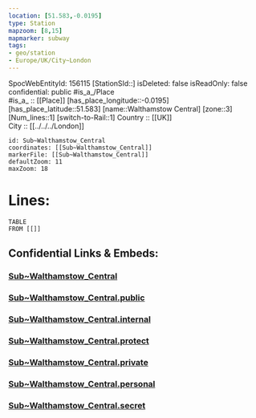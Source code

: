 ```yaml
---
location: [51.583,-0.0195] 
type: Station 
mapzoom: [8,15] 
mapmarker: subway 
tags:
- geo/station
- Europe/UK/City~London
---
```

SpocWebEntityId: 156115
[StationSId::] 
isDeleted: false
isReadOnly: false
confidential: public
#is_a_/Place  
#is_a_ :: [[Place]] 
[has_place_longitude::-0.0195] 
[has_place_latitude::51.583] 
[name::Walthamstow Central] 
[zone::3] 
[Num_lines::1] 
[switch-to-Rail::1] 
Country :: [[UK]]  
City :: [[../../../London]]  


```leaflet
id: Sub~Walthamstow_Central
coordinates: [[Sub~Walthamstow_Central]] 
markerFile: [[Sub~Walthamstow_Central]] 
defaultZoom: 11 
maxZoom: 18
```


# Lines: 
```dataview
TABLE 
FROM [[]] 
```


## Confidential Links & Embeds: 

### [Sub~Walthamstow_Central](/_Standards/Earth/Continent/Europe/Europe~North/UK/England/Regions~England/London,Greater/cities~GreaterLondon/Underground/Station/Sub~Walthamstow_Central.md) 

### [Sub~Walthamstow_Central.public](/_public/Earth/Continent/Europe/Europe~North/UK/England/Regions~England/London,Greater/cities~GreaterLondon/Underground/Station/Sub~Walthamstow_Central.public.md) 

### [Sub~Walthamstow_Central.internal](/_internal/Earth/Continent/Europe/Europe~North/UK/England/Regions~England/London,Greater/cities~GreaterLondon/Underground/Station/Sub~Walthamstow_Central.internal.md) 

### [Sub~Walthamstow_Central.protect](/_protect/Earth/Continent/Europe/Europe~North/UK/England/Regions~England/London,Greater/cities~GreaterLondon/Underground/Station/Sub~Walthamstow_Central.protect.md) 

### [Sub~Walthamstow_Central.private](/_private/Earth/Continent/Europe/Europe~North/UK/England/Regions~England/London,Greater/cities~GreaterLondon/Underground/Station/Sub~Walthamstow_Central.private.md) 

### [Sub~Walthamstow_Central.personal](/_personal/Earth/Continent/Europe/Europe~North/UK/England/Regions~England/London,Greater/cities~GreaterLondon/Underground/Station/Sub~Walthamstow_Central.personal.md) 

### [Sub~Walthamstow_Central.secret](/_secret/Earth/Continent/Europe/Europe~North/UK/England/Regions~England/London,Greater/cities~GreaterLondon/Underground/Station/Sub~Walthamstow_Central.secret.md)

